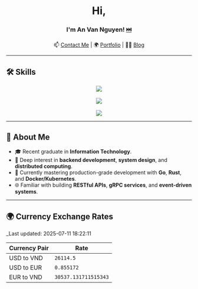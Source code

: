 <div align="center">

# Hi, 
### I'm **An Van Nguyen**! [⏭️](https://anvndev.github.io/)

<!-- 🧠 Backend-focused **Software Engineer** specialized in **Golang** and **Rust**.  -->
<!-- 🔧 Passionate about building **high-performance APIs**, **scalable systems**, and **modern backend architectures**.  -->
📫 [Contact Me](https://anvndev.github.io/) | 🌍 [Portfolio](https://andev0x.github.io/resume/) | 👨‍💻 [Blog](https://andev0x.github.io)

</div>

---

## 🛠️ Skills

<div align="center">

<a href="https://skillicons.dev">
  <img src="https://skillicons.dev/icons?i=golang,rust,python,java,cpp,swift,kotlin,dart" />
</a><br><br>

<a href="https://skillicons.dev">
  <img src="https://skillicons.dev/icons?i=postgres,mysql,redis,docker,kubernetes" />
</a><br><br>

<a href="https://skillicons.dev">
  <img src="https://skillicons.dev/icons?i=actix,django,nodejs" />
</a>

</div>

---


## 🌟 About Me
- 🎓 Recent graduate in **Information Technology**.  
- 🧩 Deep interest in **backend development**, **system design**, and **distributed computing**.  
- 🚀 Currently mastering production-grade development with **Go**, **Rust**, and **Docker/Kubernetes**.  
- 🌐 Familiar with building **RESTful APIs**, **gRPC services**, and **event-driven systems**.

---

## 🌍 Currency Exchange Rates
_Last updated: 2025-07-11 18:22:11

| Currency Pair  | Rate       |
|----------------|------------|
| USD to VND     | `26114.5` |
| USD to EUR     | `0.855172` |
| EUR to VND     | `30537.131711515343` |
